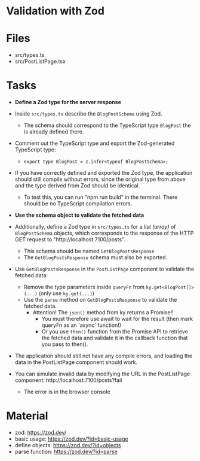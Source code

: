 # Validation with Zod

# Files

- src/types.ts
- src/PostListPage.tsx

# Tasks

- **Define a Zod type for the server response**
- Inside `src/types.ts` describe the `BlogPostSchema` using Zod.
    - The schema should correspond to the TypeScript type `BlogPost` the is already defined there.
- Comment out the TypeScript type and export the Zod-generated TypeScript type:
    - `export type BlogPost = z.infer<typeof BlogPostSchema>;`

- If you have correctly defined and exported the Zod type, the application should still compile without errors,
  since the original type from above and the type derived from Zod should be identical.
  - To test this, you can run "npm run build" in the terminal. There should be no TypeScript compilation errors.

- **Use the schema object to validate the fetched data**
- Additionally, define a Zod type in `src/types.ts` for a *list (array)* of  `BlogPostSchema` objects,
  which corresponds to the response of the HTTP GET request to "http://localhost:7100/posts".
  - This schema should be named `GetBlogPostsResponse`
  - The `GetBlogPostsResponse` schema must also be exported.
- Use `GetBlogPostsResponse` in the `PostListPage` component to validate the fetched data:
    - Remove the type parameters inside `queryFn` from `ky.get<BlogPost[]>(...)`
      (only use `ky.get(...)`)
    - Use the `parse` method on `GetBlogPostsResponse` to validate the fetched data.
        - Attention! The `json()` method from ky returns a Promise!!
            - You must therefore use await to wait for the result (then mark queryFn as an 'async' function!)
            - Or you use `then()` function from the Promise API to retrieve the fetched data and
              validate it in the callback function that you pass to then().
- The application should still not have any compile errors, and loading the data in the
  PostListPage component should work.
- You can simulate invalid data by modifying the URL in the PostListPage component:
  http://localhost:7100/posts?fail
  - The error is in the browser console

# Material

- zod: https://zod.dev/
- basic usage: https://zod.dev/?id=basic-usage
- define objects: https://zod.dev/?id=objects
- parse function: https://zod.dev/?id=parse